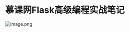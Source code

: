 # 慕课网Flask高级编程实战笔记


![image.png](https://upload-images.jianshu.io/upload_images/7220971-5977ed05b44f673c.png?imageMogr2/auto-orient/strip%7CimageView2/2/w/1240)
